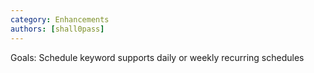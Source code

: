 ```yaml
---
category: Enhancements
authors: [shall0pass]
---
```


Goals: Schedule keyword supports daily or weekly recurring schedules
